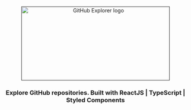 <p align="center">
  <a href="" rel="noopener">
  <img width=400px height=200px src="./docs/logo.svg" alt="GitHub Explorer logo"></a>
</p>

<h3 align="center">Explore GitHub repositories. Built with ReactJS | TypeScript | Styled Components</h3>

<div align="center">
